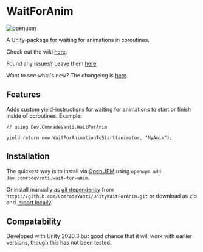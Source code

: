 # WaitForAnim

[![openupm](https://img.shields.io/npm/v/dev.comradevanti.wait-for-anim?label=openupm&registry_uri=https://package.openupm.com)](https://openupm.com/packages/dev.comradevanti.wait-for-anim/)

A Unity-package for waiting for animations in coroutines.

Check out the wiki [here](https://github.com/ComradeVanti/UnityWaitForAnim/wiki).

Found any issues? Leave
them [here](https://github.com/ComradeVanti/UnityWaitForAnim/issues).

Want to see what's new? The changelog
is [here](https://github.com/ComradeVanti/UnityWaitForAnim/blob/main/CHANGELOG.md).

## Features

Adds custom yield-instructions for waiting for animations to start or finish
inside of coroutines. Example:

```
// using Dev.ComradeVanti.WaitForAnim

yield return new WaitForAnimationToStart(animator, "MyAnim");
```

## Installation

The quickest way is to install via [OpenUPM](https://openupm.com)
using `openupm add dev.comradevanti.wait-for-anim`.

Or install manually
as [git dependency](https://docs.unity3d.com/Manual/upm-ui-giturl.html)
from `https://github.com/ComradeVanti/UnityWaitForAnim.git` or download as zip
and [import locally](https://docs.unity3d.com/Manual/upm-ui-local.html).

## Compatability

Developed with Unity 2020.3 but good chance that it will work with earlier
versions, though this has not been tested.
